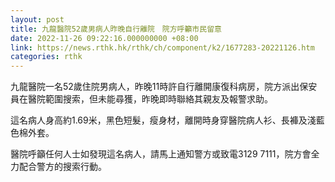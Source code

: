 ```yaml
---
layout: post
title: 九龍醫院52歲男病人昨晚自行離院　院方呼籲市民留意
date: 2022-11-26 09:22:16.000000000 +08:00
link: https://news.rthk.hk/rthk/ch/component/k2/1677283-20221126.htm
categories: rthk
---
```


九龍醫院一名52歲住院男病人，昨晚11時許自行離開康復科病房，院方派出保安員在醫院範圍搜索，但未能尋獲，昨晚即時聯絡其親友及報警求助。

這名病人身高約1.69米，黑色短髮，瘦身材，離開時身穿醫院病人衫、長褲及淺藍色棉外套。

醫院呼籲任何人士如發現這名病人，請馬上通知警方或致電3129 7111，院方會全力配合警方的搜索行動。
